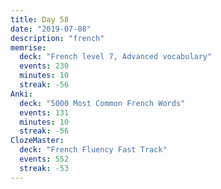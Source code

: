 ```yaml
---
title: Day 58
date: "2019-07-08"
description: "french"
memrise:
  deck: "French level 7, Advanced vocabulary"
  events: 230
  minutes: 10
  streak: -56
Anki:
  deck: "5000 Most Common French Words"
  events: 131
  minutes: 10
  streak: -56
ClozeMaster:
  deck: "French Fluency Fast Track"
  events: 552
  streak: -53
---
```

